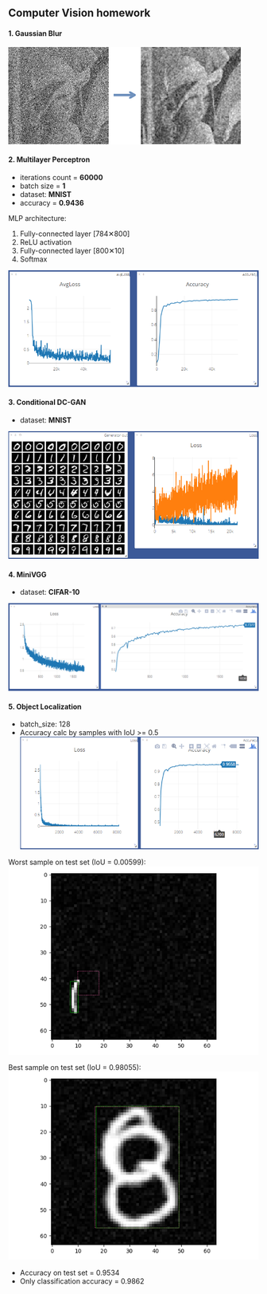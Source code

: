 ## Computer Vision homework

#### 1. Gaussian Blur

![Blur](/images/1.png?raw=true)

#### 2. Multilayer Perceptron

* iterations count = __60000__
* batch size = __1__ 
* dataset: __MNIST__
* accuracy = __0.9436__

MLP architecture:
1. Fully-connected layer [784✕800]
2. ReLU activation
3. Fully-connected layer [800✕10]
4. Softmax 

![MLP](/images/2.png?raw=true)


#### 3. Conditional DC-GAN

* dataset: __MNIST__

![DCGAN](/images/3.png?raw=true)


#### 4. MiniVGG

* dataset: __CIFAR-10__

![CIFAR-10](/images/4.png?raw=true)


#### 5. Object Localization

* batch_size: 128
* Accuracy calc by samples with IoU >= 0.5
![Localization_1](/images/5_1.png?raw=true)

Worst sample on test set (IoU = 0.00599):
![Localization_2](/images/5_2.png?raw=true)

Best sample on test set (IoU = 0.98055):
![Localization_3](/images/5_3.png?raw=true)

* Accuracy on test set = 0.9534
* Only classification accuracy = 0.9862